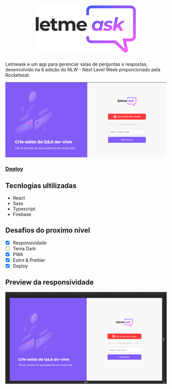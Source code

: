 <h1 align="center">
  <img src="./src/assets/images/logo.svg"/>
</h1>
Letmeask e um app para gerenciar salas de perguntas e respostas, desenvolvido na 6 edição do NLW - Next Level Week proporcionado pela Rocketseat. <br />

![Home](./.github/home-2021-06-25.png)

<h3>
  <a href="https://letmeask-nlw6-swart.vercel.app/">Deploy</a>
</h3>

## Tecnlogias ultilizadas

- React
- Sass
- Typescript
- Firebase

## Desafios do proximo nivel

- [x] Responsividade
- [ ] Tema Dark
- [x] PWA
- [x] Eslint & Prettier
- [x] Deploy

## Preview da responsividade

![Home](./.github/responsive-2021-06-25.gif)
